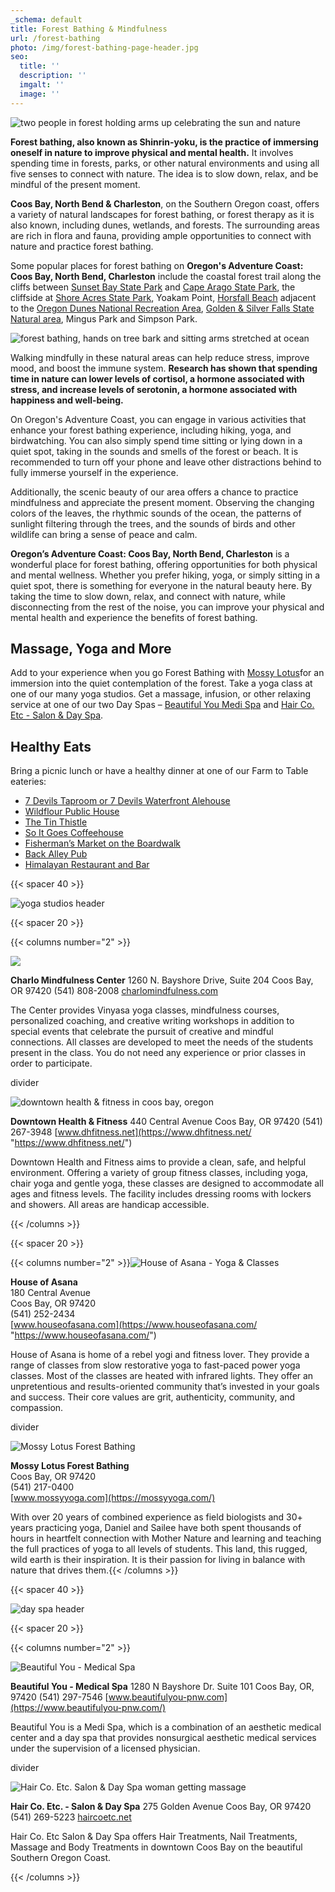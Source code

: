 ```yaml
---
_schema: default
title: Forest Bathing & Mindfulness
url: /forest-bathing
photo: /img/forest-bathing-page-header.jpg
seo:
  title: ''
  description: ''
  imgalt: ''
  image: ''
---
```

![two people in forest holding arms up celebrating the sun and nature](/img/forest-bathing-hero-main-image.jpg)

**Forest bathing, also known as Shinrin-yoku, is the practice of immersing oneself in nature to improve physical and mental health.** It involves spending time in forests, parks, or other natural environments and using all five senses to connect with nature. The idea is to slow down, relax, and be mindful of the present moment.

**Coos Bay, North Bend & Charleston**, on the Southern Oregon coast, offers a variety of natural landscapes for forest bathing, or forest therapy as it is also known, including dunes, wetlands, and forests. The surrounding areas are rich in flora and fauna, providing ample opportunities to connect with nature and practice forest bathing.

Some popular places for forest bathing on **Oregon's Adventure Coast: Coos Bay, North Bend, Charleston** include the coastal forest trail along the cliffs between [Sunset Bay State Park](/state-parks-and-national-lands/) and [Cape Arago State Park](/state-parks-and-national-lands/), the cliffside at [Shore Acres State Park](/state-parks-and-national-lands/), Yoakam Point, [Horsfall Beach](/undeveloped-beaches) adjacent to the [Oregon Dunes National Recreation Area](/state-parks-and-national-lands/), [Golden & Silver Falls State Natural area](/state-parks-and-national-lands/), Mingus Park and Simpson Park.

![forest bathing, hands on tree bark and sitting arms stretched at ocean](/img/forest-bathing-collage-695x322-v02.jpg)

Walking mindfully in these natural areas can help reduce stress, improve mood, and boost the immune system. **Research has shown that spending time in nature can lower levels of cortisol, a hormone associated with stress, and increase levels of serotonin, a hormone associated with happiness and well-being.**

On Oregon's Adventure Coast, you can engage in various activities that enhance your forest bathing experience, including hiking, yoga, and birdwatching. You can also simply spend time sitting or lying down in a quiet spot, taking in the sounds and smells of the forest or beach. It is recommended to turn off your phone and leave other distractions behind to fully immerse yourself in the experience.

Additionally, the scenic beauty of our area offers a chance to practice mindfulness and appreciate the present moment. Observing the changing colors of the leaves, the rhythmic sounds of the ocean, the patterns of sunlight filtering through the trees, and the sounds of birds and other wildlife can bring a sense of peace and calm.

**Oregon’s Adventure Coast: Coos Bay, North Bend, Charleston** is a wonderful place for forest bathing, offering opportunities for both physical and mental wellness. Whether you prefer hiking, yoga, or simply sitting in a quiet spot, there is something for everyone in the natural beauty here. By taking the time to slow down, relax, and connect with nature, while disconnecting from the rest of the noise, you can improve your physical and mental health and experience the benefits of forest bathing.

## Massage, Yoga and More

Add to your experience when you go Forest Bathing with [Mossy Lotus](https://mossyyoga.com/)for an immersion into the quiet contemplation of the forest. Take a yoga class at one of our many yoga studios. Get a massage, infusion, or other relaxing service at one of our two Day Spas – <a href="https://www.beautifulyou-pnw.net/" target="_blank" rel="noopener">Beautiful You Medi Spa</a> and [Hair Co. Etc - Salon & Day Spa](https://haircoetc.net/).

## Healthy Eats

Bring a picnic lunch or have a healthy dinner at one of our Farm to Table eateries:

* [7 Devils Taproom or 7 Devils Waterfront Alehouse](https://7devilsbrewery.com/)
* [Wildflour Public House](https://www.wildflourpub.com/home)
* [The Tin Thistle](https://www.facebook.com/thetinthistlecafe/)
* [So It Goes Coffeehouse](https://www.soitgoescoffee.com/)
* [Fisherman’s Market on the Boardwalk](https://www.facebook.com/fishermensseafoodmarket/)
* [Back Alley Pub](https://northbendlanes.com/Back-Alley-Pub-Grill)
* <a href="https://www.restaurantji.com/or/coos-bay/himalayan-restaurants-and-bar-/" target="_blank" rel="noopener">Himalayan Restaurant and Bar</a>

{{< spacer 40 >}}

![yoga studios header](/img/yoga-studios-subheader-695x125.jpg)

{{< spacer 20 >}}

{{< columns number="2" >}}

![](/img/charlo-mindfulness-center.jpg)

**Charlo Mindfulness Center**
1260 N. Bayshore Drive, Suite 204
Coos Bay, OR 97420
(541) 808-2008
[charlomindfulness.com](http://charlomindfulness.com/)

The Center provides Vinyasa yoga classes, mindfulness courses, personalized coaching, and creative writing workshops in addition to special events that celebrate the pursuit of creative and mindful connections. All classes are developed to meet the needs of the students present in the class. You do not need any experience or prior classes in order to participate.

divider

![downtown health & fitness in coos bay, oregon](/img/downtown-fitness-center.jpg)

**Downtown Health & Fitness**
440 Central Avenue
Coos Bay, OR 97420
(541) 267-3948
[www.dhfitness.net](https://www.dhfitness.net/ "https://www.dhfitness.net/")

Downtown Health and Fitness aims to provide a clean, safe, and helpful environment. Offering a variety of group fitness classes, including yoga, chair yoga and gentle yoga, these classes are designed to accommodate all ages and fitness levels. The facility includes dressing rooms with lockers and showers. All areas are handicap accessible.

{{< /columns >}}

{{< spacer 20 >}}

{{< columns number="2" >}}![House of Asana - Yoga &amp; Classes](/img/house-of-asana-345x220.jpg)

**House of Asana**<br>180 Central Avenue<br>Coos Bay, OR 97420<br>(541) 252-2434<br>[www.houseofasana.com](https://www.houseofasana.com/ "https://www.houseofasana.com/")

House of Asana is home of a rebel yogi and fitness lover. They provide a range of classes from slow restorative yoga to fast-paced power yoga classes. Most of the classes are heated with infrared lights. They offer an unpretentious and results-oriented community that’s invested in your goals and success. Their core values are grit, authenticity, community, and compassion.

divider

![Mossy Lotus Forest Bathing](/img/mossy-lotus-345x220.jpg)

**Mossy Lotus Forest Bathing**<br>Coos Bay, OR 97420<br>(541) 217-0400<br>[www.mossyyoga.com](https://mossyyoga.com/)

With over 20 years of combined experience as field biologists and 30+ years practicing yoga, Daniel and Sailee have both spent thousands of hours in heartfelt connection with Mother Nature and learning and teaching the full practices of yoga to all levels of students. This land, this rugged, wild earth is their inspiration. It is their passion for living in balance with nature that drives them.{{< /columns >}}

{{< spacer 40 >}}

![day spa header](/img/day-spas-subheader-695x125.jpg)

{{< spacer 20 >}}

{{< columns number="2" >}}

![Beautiful You - Medical Spa](/img/beautiful-you-spa.jpg)

**Beautiful You - Medical Spa**
1280 N Bayshore Dr. Suite 101
Coos Bay, OR, 97420
(541) 297-7546
[www.beautifulyou-pnw.com](https://www.beautifulyou-pnw.com/)

Beautiful You is a Medi Spa, which is a combination of an aesthetic medical center and a day spa that provides nonsurgical aesthetic medical services under the supervision of a licensed physician.

divider

![Hair Co. Etc. Salon & Day Spa woman getting massage](/img/hair-inc-etc-345x220.jpg)

**Hair Co. Etc. - Salon & Day Spa**
275 Golden Avenue
Coos Bay, OR 97420
(541) 269-5223
[haircoetc.net](https://haircoetc.net/ "https://haircoetc.net/")

Hair Co. Etc Salon & Day Spa offers Hair Treatments, Nail Treatments, Massage and Body Treatments in downtown Coos Bay on the beautiful Southern Oregon Coast.

{{< /columns >}}